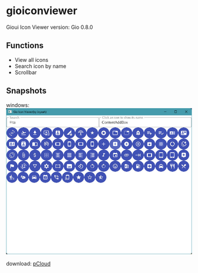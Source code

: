 # gioiconviewer
Gioui Icon Viewer
version: Gio 0.8.0

## Functions

- View all icons
- Search icon by name
- Scrollbar

## Snapshots

windows:
![gioiconviewer.exe snapshot](snapshot.jpg)

download: [pCloud](https://u.pcloud.link/publink/show?code=kZmWMB5ZHAbuoQEAKVLG9Lbt3dANxhpdh06y)